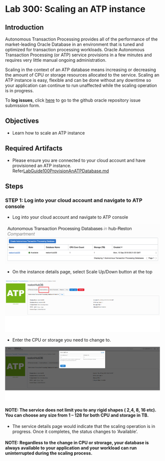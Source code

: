 # Lab 300: Scaling an ATP instance

## Introduction

Autonomous Transaction Processing provides all of the performance of the market-leading Oracle Database in an environment that is tuned and optimized for transaction processing workloads. Oracle Autonomous Transaction Processing (or ATP) service provisions in a few minutes and requires  very little manual ongoing administration.

Scaling in the context of an ATP database means increasing or decreasing the amount of CPU or storage resources allocated to the service. Scaling an ATP instance is easy, flexible and can be done without any downtime so your application can continue to run unaffected while the scaling operation is in progress.


To **log issues**, click [here](https://github.com/oracle/learning-library/issues/new) to go to the github oracle repository issue submission form.

## Objectives

- Learn how to scale an ATP instance

## Required Artifacts

- Please ensure you are connected to your cloud account and have provisioned an ATP instance. Refer<a href="./LabGuide100ProvisionAnATPDatabase.md" target="_blank">LabGuide100ProvisionAnATPDatabase.md</a>


## Steps

### **STEP 1: Log into your cloud account and navigate to ATP console**

- Log into your cloud account and navigate to ATP console

![](./images/300/Picture300-1.png)

- On the instance details page, select Scale Up/Down button at the top

![](./images/300/Picture300-2.png)

- Enter the CPU or storage you need to change to.

![](./images/300/Picture300-3.png)

#### NOTE: The service does not limit you to any rigid shapes ( 2,4, 8, 16 etc). You can choose any size from 1 – 128 for both CPU and storage in TB.

- The service details page would indicate that the scaling operation is in progress. Once it completes, the status changes to ‘Available’.

#### NOTE:  Regardless to the change in CPU or strorage, your database is always available to your application and your workload can run uninterrupted during the scaling process.
